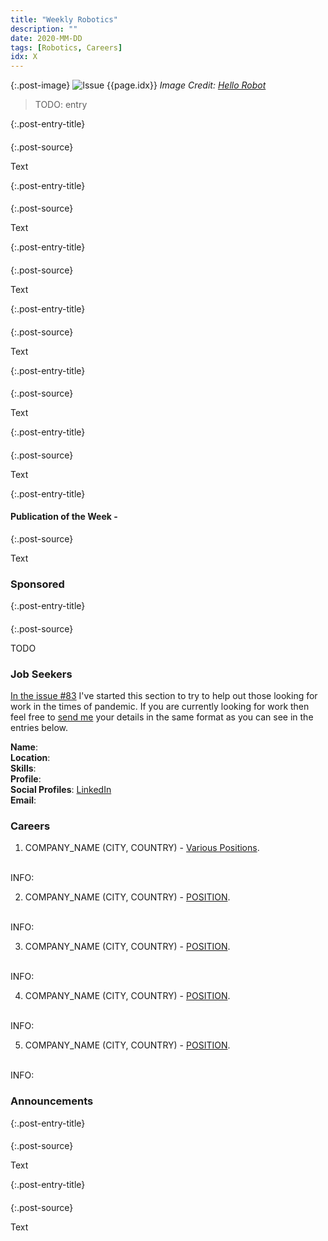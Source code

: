 ```yaml
---
title: "Weekly Robotics"
description: ""
date: 2020-MM-DD
tags: [Robotics, Careers]
idx: X
---
```


{:.post-image}
![Issue {{page.idx}}](/img/headers/{{page.idx}}.jpg "Issue {{page.idx}}")
*Image Credit: [Hello Robot](https://hello-robot.com)*

> TODO: entry

{:.post-entry-title}
####

{:.post-source}
[]()

Text

{:.post-entry-title}
####

{:.post-source}
[]()

Text

{:.post-entry-title}
####

{:.post-source}
[]()

Text

{:.post-entry-title}
####

{:.post-source}
[]()

Text

{:.post-entry-title}
####

{:.post-source}
[]()

Text

{:.post-entry-title}
####

{:.post-source}
[]()

Text

{:.post-entry-title}
#### Publication of the Week -

{:.post-source}
[]()

Text

### Sponsored

{:.post-entry-title}
####

{:.post-source}
[]()

TODO


### Job Seekers

[In the issue #83](https://weeklyrobotics.com/weekly-robotics-83) I've started this section to try to help out those looking for work in the times of pandemic. If you are currently looking for work then feel free to [send me](mailto:mat@weeklyrobotics.com) your details in the same format as you can see in the entries below.

**Name**: <br>
**Location**: <br>
**Skills**: <br>
**Profile**: <br>
**Social Profiles**: [LinkedIn]() <br>
**Email**: <br>

### Careers

1) COMPANY_NAME (CITY, COUNTRY) - [Various Positions]().
<br>
INFO:

2) COMPANY_NAME (CITY, COUNTRY) - [POSITION]().
<br>
INFO:

3) COMPANY_NAME (CITY, COUNTRY) - [POSITION]().
<br>
INFO:

4) COMPANY_NAME (CITY, COUNTRY) - [POSITION]().
<br>
INFO:

5) COMPANY_NAME (CITY, COUNTRY) - [POSITION]().
<br>
INFO:

### Announcements

{:.post-entry-title}
####

{:.post-source}
[]()

Text

{:.post-entry-title}
####

{:.post-source}
[]()

Text
